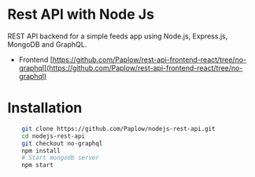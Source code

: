 # Rest API with Node Js

REST API backend for a simple feeds app using Node.js, Express.js, MongoDB and GraphQL.

- Frontend [https://github.com/Paplow/rest-api-frontend-react/tree/no-graphql](https://github.com/Paplow/rest-api-frontend-react/tree/no-graphql)

# Installation

```bash
    git clone https://github.com/Paplow/nodejs-rest-api.git
    cd nodejs-rest-api
    git checkout no-graphql
    npm install
    # Start mongodb server
    npm start
```
